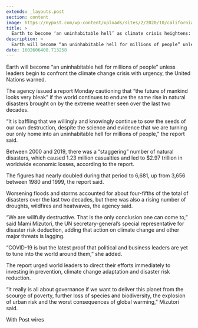 ```yaml
--- 
extends: _layouts.post 
section: content 
image: https://nypost.com/wp-content/uploads/sites/2/2020/10/california-fire.jpg?quality=90&strip=all&w=1200 
title: > 
  Earth to become ‘an uninhabitable hell’ as climate crisis heightens: UN 
description: > 
  Earth will become “an uninhabitable hell for millions of people” unless leaders begin to confront the climate change crisis with urgency, the United Nations warned.Between 2000 and 2019, there was a “staggering” number of natural disasters, which caused 1.23 million casualties and led to $2.97 trillion in worldwide economic losses, according to the report.The figures had nearly doubled during that period to 6,681, up from 3,656 between 1980 and 1999, the report said.That is the only conclusion one can come to,” said Mami Mizutori, the UN secretary-general’s special representative for disaster risk deduction, adding that action on climate change and other major threats is lagging.The report urged world leaders to direct their efforts immediately to investing in prevention, climate change adaptation and disaster risk reduction. 
date: 1602606408.713258 
--- 
```

Earth will become “an uninhabitable hell for millions of people” unless leaders begin to confront the climate change crisis with urgency, the United Nations warned.

The agency issued a report Monday cautioning that “the future of mankind looks very bleak” if the world continues to endure the same rise in natural disasters brought on by the extreme weather seen over the last two decades.

“It is baffling that we willingly and knowingly continue to sow the seeds of our own destruction, despite the science and evidence that we are turning our only home into an uninhabitable hell for millions of people,” the report said.

Between 2000 and 2019, there was a “staggering” number of natural disasters, which caused 1.23 million casualties and led to $2.97 trillion in worldwide economic losses, according to the report.

The figures had nearly doubled during that period to 6,681, up from 3,656 between 1980 and 1999, the report said.

Worsening floods and storms accounted for about four-fifths of the total of disasters over the last two decades, but there was also a rising number of droughts, wildfires and heatwaves, the agency said.

“We are willfully destructive. That is the only conclusion one can come to,” said Mami Mizutori, the UN secretary-general’s special representative for disaster risk deduction, adding that action on climate change and other major threats is lagging.

“COVID-19 is but the latest proof that political and business leaders are yet to tune into the world around them,” she added.

The report urged world leaders to direct their efforts immediately to investing in prevention, climate change adaptation and disaster risk reduction.

“It really is all about governance if we want to deliver this planet from the scourge of poverty, further loss of species and biodiversity, the explosion of urban risk and the worst consequences of global warming,” Mizutori said.

With Post wires